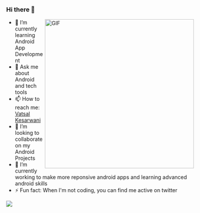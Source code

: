 ### Hi there 👋

<img align="right" alt="GIF" src="https://i.imgur.com/8MupZHY.gif" width="400px" />

- 🌱 I’m currently learning Android App Development
- 💬 Ask me about Android and tech tools
- 📫 How to reach me: [Vatsal Kesarwani](https://www.linkedin.com/in/vatsal-kesarwani-4a3858171/)
- 👯 I’m looking to collaborate on my Android Projects
- 🔭 I’m currently working to make more reponsive android apps and learning advanced android skills
- ⚡ Fun fact: When I'm not coding, you can find me active on twitter
<!-- 🤔 I’m looking for help with ... -->
<!-- 😄 Pronouns: -->

![](https://github-readme-stats.vercel.app/api?username=plazzy99&show_icons=true&hide_border=true)
